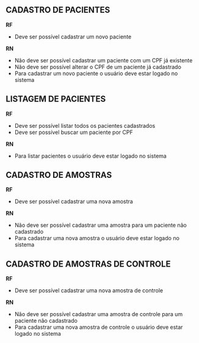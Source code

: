 ## CADASTRO DE PACIENTES

**RF** 
- Deve ser possível cadastrar um novo paciente

**RN**
- Não deve ser possível cadastrar um paciente com um CPF já existente
- Não deve ser possível alterar o CPF de um paciente já cadastrado
- Para cadastrar um novo paciente o usuário deve estar logado no sistema


## LISTAGEM DE PACIENTES

**RF** 
- Deve ser possível listar todos os pacientes cadastrados
- Deve ser possível buscar um paciente por CPF

**RN**
- Para listar pacientes o usuário deve estar logado no sistema

## CADASTRO DE AMOSTRAS

**RF** 
- Deve ser possível cadastrar uma nova amostra

**RN**
- Não deve ser possível cadastrar uma amostra para um paciente não cadastrado
- Para cadastrar uma nova amostra o usuário deve estar logado no sistema

## CADASTRO DE AMOSTRAS DE CONTROLE

**RF** 
- Deve ser possível cadastrar uma nova amostra de controle

**RN**
- Não deve ser possível cadastrar uma amostra de controle para um paciente não cadastrado
- Para cadastrar uma nova amostra de controle o usuário deve estar logado no sistema








